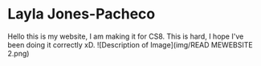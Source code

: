 
# Layla Jones-Pacheco

Hello this is my website, I am making it for CS8. This is hard, I hope I've been doing it correctly xD.
![Description of Image](img/READ MEWEBSITE 2.png)
